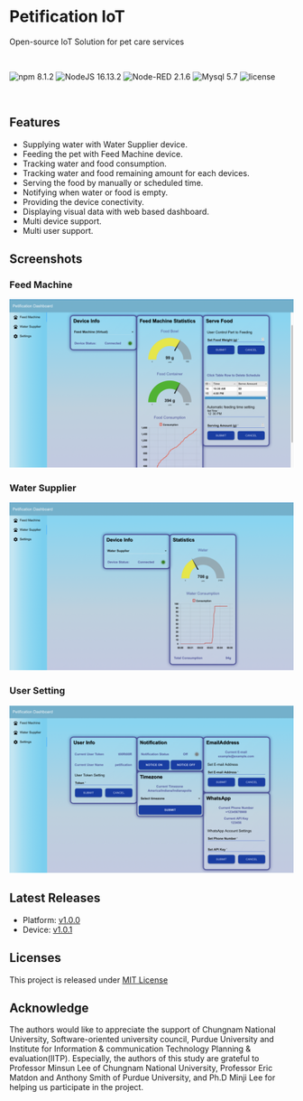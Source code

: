 # Petification IoT
Open-source IoT Solution for pet care services

<br>

![npm 8.1.2](https://img.shields.io/badge/npm-8.1.2-orange)
![NodeJS 16.13.2](https://img.shields.io/badge/NodeJS-16.13.2-green)
![Node-RED 2.1.6](https://img.shields.io/badge/Node--RED-2.1.6-red)
![Mysql 5.7](https://img.shields.io/badge/MySQL-5.7-blue)
![license](https://img.shields.io/badge/license-MIT-orange.svg)

<br>

## Features
- Supplying water with Water Supplier device.
- Feeding the pet with Feed Machine device.
- Tracking water and food consumption.
- Tracking water and food remaining amount for each devices.
- Serving the food by manually or scheduled time.
- Notifying when water or food is empty.
- Providing the device conectivity.
- Displaying visual data with web based dashboard.
- Multi device support.
- Multi user support.

## Screenshots
### Feed Machine
![Feed Machine UI](./images/feed_machine_ui.png)
### Water Supplier
![Water Supplier UI](./images/water_suppplier_ui.png)
### User Setting
![User Setting UI](./images/user_setting_ui.png)

## Latest Releases
- Platform: [v1.0.0](https://github.com/petification/platform/releases/tag/v1.0.0)
- Device: [v1.0.1](https://github.com/petification/device/releases/tag/v1.0.1)

## Licenses
This project is released under [MIT License](./LICENSE)

## Acknowledge
The authors would like to appreciate the support of Chungnam National University, Software-oriented university council, Purdue University and Institute for Information & communication Technology Planning & evaluation(IITP). Especially, the authors of this study are grateful to Professor Minsun Lee of Chungnam National University, Professor Eric Matdon and Anthony Smith of Purdue University, and Ph.D Minji Lee for helping us participate in the project.
